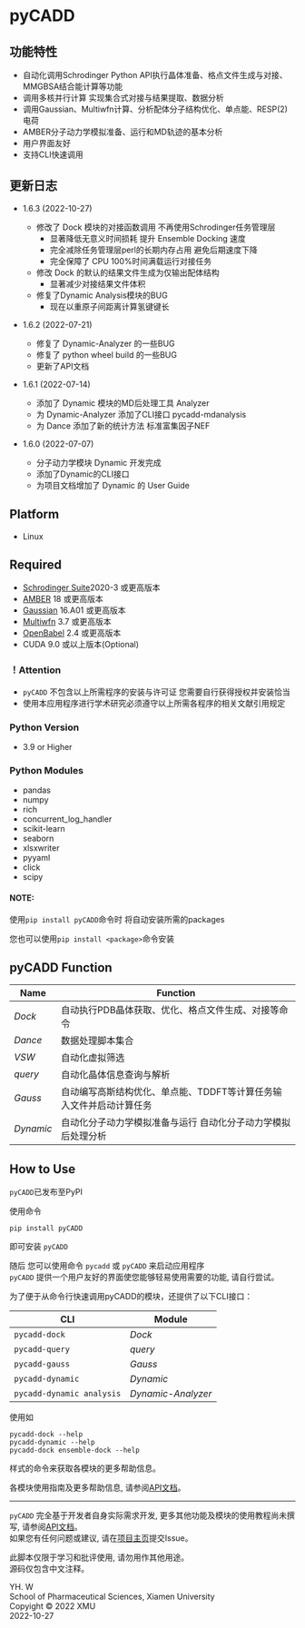 pyCADD
==========

## 功能特性

* 自动化调用Schrodinger Python API执行晶体准备、格点文件生成与对接、MMGBSA结合能计算等功能
* 调用多核并行计算 实现集合式对接与结果提取、数据分析
* 调用Gaussian、Multiwfn计算、分析配体分子结构优化、单点能、RESP(2)电荷
* AMBER分子动力学模拟准备、运行和MD轨迹的基本分析
* 用户界面友好
* 支持CLI快速调用

## 更新日志
* 1.6.3 (2022-10-27)
  * 修改了 Dock 模块的对接函数调用 不再使用Schrodinger任务管理层
    * 显著降低无意义时间损耗 提升 Ensemble Docking 速度
    * 完全减除任务管理层perl的长期内存占用 避免后期速度下降
    * 完全保障了 CPU 100%时间满载运行对接任务
  * 修改 Dock 的默认的结果文件生成为仅输出配体结构 
    * 显著减少对接结果文件体积
  * 修复了Dynamic Analysis模块的BUG
    * 现在以重原子间距离计算氢键键长
  
* 1.6.2 (2022-07-21)
  * 修复了 Dynamic-Analyzer 的一些BUG
  * 修复了 python wheel build 的一些BUG
  * 更新了API文档

* 1.6.1 (2022-07-14)
  * 添加了 Dynamic 模块的MD后处理工具 Analyzer
  * 为 Dynamic-Analyzer 添加了CLI接口 pycadd-mdanalysis
  * 为 Dance 添加了新的统计方法 标准富集因子NEF
  
* 1.6.0 (2022-07-07)
  * 分子动力学模块 Dynamic 开发完成
  * 添加了Dynamic的CLI接口
  * 为项目文档增加了 Dynamic 的 User Guide

## Platform  

* Linux  

## Required

* [Schrodinger Suite](https://www.schrodinger.com/)2020-3 或更高版本
* [AMBER](http://ambermd.org/) 18 或更高版本 
* [Gaussian](http://gaussian.com/) 16.A01 或更高版本
* [Multiwfn](http://sobereva.com/multiwfn/) 3.7 或更高版本
* [OpenBabel](https://openbabel.org/) 2.4 或更高版本
* CUDA 9.0 或以上版本(Optional)
### ！Attention
* `pyCADD` 不包含以上所需程序的安装与许可证 您需要自行获得授权并安装恰当
* 使用本应用程序进行学术研究必须遵守以上所需各程序的相关文献引用规定
  
### Python Version  

* 3.9 or Higher  

<a id='python-modules'></a>
### Python Modules  

* pandas
* numpy
* rich
* concurrent_log_handler
* scikit-learn
* seaborn
* xlsxwriter  
* pyyaml
* click
* scipy

#### NOTE:

使用`pip install pyCADD`命令时 将自动安装所需的packages

您也可以使用`pip install <package>`命令安装

## pyCADD Function

|        Name        | Function |
| -----------------  | -------- |
|*Dock* | 自动执行PDB晶体获取、优化、格点文件生成、对接等命令 |
|*Dance*    | 数据处理脚本集合  |  
|*VSW*            | 自动化虚拟筛选 |
|*query* | 自动化晶体信息查询与解析 |
|*Gauss* | 自动编写高斯结构优化、单点能、TDDFT等计算任务输入文件并启动计算任务 |
|*Dynamic* | 自动化分子动力学模拟准备与运行 自动化分子动力学模拟后处理分析 |

## How to Use

`pyCADD`已发布至PyPI

使用命令

    pip install pyCADD

即可安装 `pyCADD`  

随后 您可以使用命令 `pycadd` 或 `pyCADD` 来启动应用程序  
`pyCADD` 提供一个用户友好的界面使您能够轻易使用需要的功能, 请自行尝试。

为了便于从命令行快速调用pyCADD的模块，还提供了以下CLI接口：

| CLI | Module |
| ---- | ------ |
| `pycadd-dock` | *Dock* |
| `pycadd-query` | *query* |
| `pycadd-gauss` | *Gauss* |
| `pycadd-dynamic` | *Dynamic* |
| `pycadd-dynamic analysis` | *Dynamic-Analyzer* |

使用如

    pycadd-dock --help
    pycadd-dynamic --help
    pycadd-dock ensemble-dock --help

样式的命令来获取各模块的更多帮助信息。

各模块使用指南及更多帮助信息, 请参阅[API文档](https://cybercatq.github.io/pyCADD)。

* * *
`pyCADD` 完全基于开发者自身实际需求开发, 更多其他功能及模块的使用教程尚未撰写, 请参阅[API文档](https://cybercatq.github.io/pyCADD)。  
如果您有任何问题或建议, 请在[项目主页](https://github.com/CyberCatQ/pyCADD)提交Issue。  

此脚本仅限于学习和批评使用, 请勿用作其他用途。  
源码仅包含中文注释。

YH. W  
School of Pharmaceutical Sciences, Xiamen University  
Copyight © 2022 XMU   
2022-10-27
